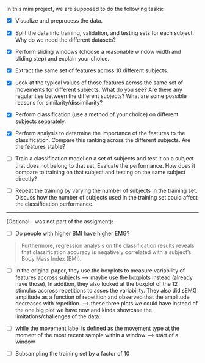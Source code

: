 In this mini project, we are supposed to do the following tasks:

- [X] Visualize and preprocess the data. 

- [X] Split the data into training, validation, and testing sets for each subject. Why do we need the different datasets?

- [X] Perform sliding windows (choose a reasonable window width and sliding step) and explain your choice.

- [X] Extract the same set of features across 10 different subjects.

- [X] Look at the typical values of those features across the same set of movements for different subjects. What do you see? Are there any regularities between the different subjects? What are some possible reasons for similarity/dissimilarity?

- [X] Perform classification (use a method of your choice) on different subjects separately.

- [X] Perform analysis to determine the importance of the features to the classification. Compare this ranking across the different subjects. Are the features stable?

- [ ] Train a classification model on a set of subjects and test it on a subject that does not
belong to that set. Evaluate the performance. How does it compare to training on that
subject and testing on the same subject directly?

- [ ] Repeat the training by varying the number of subjects in the training set. Discuss how the
number of subjects used in the training set could affect the classification
performance.

---

(Optional - was not part of the assigment):

- [ ] Do people with higher BMI have higher EMG?

> Furthermore, regression analysis on the classification results reveals that classification accuracy is negatively correlated with a subject’s Body Mass Index (BMI).

- [ ] In the original paper, they use the boxplots to measure variability of features accross subjects --> maybe use the boxplots instead (already have those), In addition, they also looked at the boxplot of the 12 stimulus accross repetitions to asses the variability. They also did sEMG amplitude as a function of repetition and observed that the amplitude decreases with repetition. --> these three plots we could have instead of the one big plot we have now and kinda showcase the limitations/challenges of the data.

- [ ] while the movement label is defined as the movement type at the moment of the most recent sample within a window --> start of a window

- [ ] Subsampling the training set by a factor of 10 
